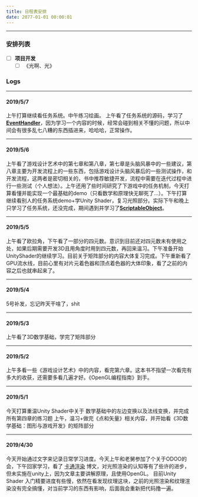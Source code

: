 ```yaml
---
title: 日程表安排
date: 2077-01-01 00:00:01
---
```

***
### 安排列表
- [ ] **项目开发**
    - [ ] 《光啊、光》

### Logs
***
#### 2019/5/7
上午打算继续看任务系统。中午练习绘画。
上午看了任务系统的源码，学习了<a href="/2019/05/07/System-EventHandler学习/" target="_blank">**EventHandler**</a>，因为学习一个内容的时候，经常会碰到相关不懂的问题，所以中间会有很多乱七八糟的东西插进来，哈哈哈，正常操作。
***
#### 2019/5/6
上午看了游戏设计艺术中的第七章和第八章，第七章是头脑风暴中的一些建议，第八章主要为开发流程上的一些东西，包括游戏设计头脑风暴后的一些测试操作，和开发流程，这两者是密切相关的，书中推荐敏捷开发，流程中需要在迭代过程中进行一些测试（个人想法）。上午还用了些时间研究了下游戏中的任务机制，今天打算看懂并能实现一个最基础的demo（只看数学和原理快无聊死了…）。下午打算继续看别人的任务系统demo+学Unity Shader，复习光照部分。实际下午和晚上只学习了任务系统，还没完成，期间遇到并学习了<a href="/2019/05/06/ScriptableObject学习/" target="_blank">**ScriptableObject**</a>。
***
#### 2019/5/5
上午看了欧拉角，下午看了一部分的四元数。意识到目前还对四元数未有使用之处，如果后期需要开发3D且用角度时用到四元数，再回来温习。下午准备开始UnityShader的继续学习。目前关于矩阵部分的内容大体复习完成。下午重新看了GPU流水线，目前心里有对片元着色器和顶点着色器的大体印象，看了之前的内容之后也就串起来了。

***
#### 2019/5/4
5号补发，忘记昨天干啥了，shit
***
#### 2019/5/3
上午看了3D数学基础，学完了矩阵部分
***
#### 2019/5/2
上午多看一些《游戏设计艺术》中的内容，看完第六章。这本书不指望一次看完有多大的收获，还需要多看几遍才好。《OpenGL编程指南》到手。
***
#### 2019/5/1
今天打算重温Unity Shader中关于 数学基础中的左边变换以及法线变换，并完成所有第四章的练习题
上午，温习+做完《点和矢量》相关内容，并开始看《3D数学基础：图形与游戏开发》的矩阵部分
***
#### 2019/4/30
今天开始通过文字来记录日常学习进度。今天上午和老舅参加了个关于ODOO的会，下午回家学习，看了 [卡通渲染](http://zhangwenli.com/blog/2017/03/05/cartoon-shading-1/) 博文，对光照渲染的认知等有了些许的进步，但未实施在unity上，因为文章主要讲解原理，且使用OpenGL。
目前Unity Shader 入门精要进度有些慢，依然在看发现纹理这块，之前的光照渲染和纹理渲染没有完全搞懂，对当前学习的东西有影响，后面我会重新把代码撸一遍。